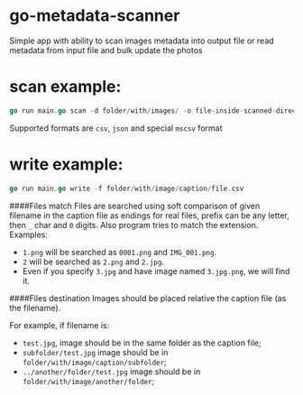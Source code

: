 # go-metadata-scanner
Simple app with ability to scan images metadata into output file or read metadata from input file and bulk update the photos

# scan example:
```go
go run main.go scan -d folder/with/images/ -o file-inside-scanned-directory -f format
```

Supported formats are `csv`, `json` and special `mscsv` format

# write example:
```go
go run main.go write -f folder/with/image/caption/file.csv
```

####Files match
Files are searched using soft comparison of given filename in the caption file as endings for real files, 
prefix can be any letter, then `_` char and `0` digits.
Also program tries to match the extension. Examples:
 
 * `1.png` will be searched as `0001.png` and `IMG_001.png`.
 * `2` will be searched as `2.png` and `2.jpg`.
 * Even if you specify `3.jpg` and have image named `3.jpg.png`, we will find it. 

####Files destination
Images should be placed relative the caption file (as the filename).

For example, if filename is:
 * `test.jpg`, image should be in the same folder as the caption file;
 * `subfolder/test.jpg` image should be in ` folder/with/image/caption/subfolder`;
 * `../another/folder/test.jpg` image should be in ` folder/with/image/another/folder`;
